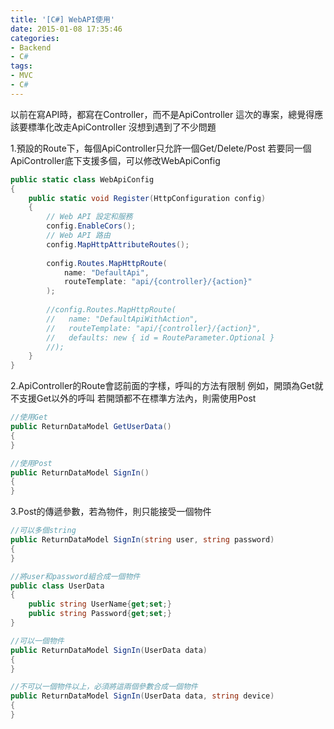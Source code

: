 ```yaml
---
title: '[C#] WebAPI使用'
date: 2015-01-08 17:35:46
categories:
- Backend
- C#
tags:
- MVC
- C#
---
```


以前在寫API時，都寫在Controller，而不是ApiController
這次的專案，總覺得應該要標準化改走ApiController
沒想到遇到了不少問題

<!--more-->

1.預設的Route下，每個ApiController只允許一個Get/Delete/Post
若要同一個ApiController底下支援多個，可以修改WebApiConfig

``` csharp
public static class WebApiConfig
{
    public static void Register(HttpConfiguration config)
    {
        // Web API 設定和服務
        config.EnableCors();
        // Web API 路由
        config.MapHttpAttributeRoutes();
 
        config.Routes.MapHttpRoute(
            name: "DefaultApi",
            routeTemplate: "api/{controller}/{action}"
        );
 
        //config.Routes.MapHttpRoute(
        //   name: "DefaultApiWithAction",
        //   routeTemplate: "api/{controller}/{action}",
        //   defaults: new { id = RouteParameter.Optional }
        //);
    }
}
```

2.ApiController的Route會認前面的字樣，呼叫的方法有限制
例如，開頭為Get就不支援Get以外的呼叫
若開頭都不在標準方法內，則需使用Post

``` csharp
//使用Get
public ReturnDataModel GetUserData()
{
}

//使用Post
public ReturnDataModel SignIn()
{
}
```

3.Post的傳遞參數，若為物件，則只能接受一個物件

``` csharp
//可以多個string
public ReturnDataModel SignIn(string user, string password)
{
}

//將user和password組合成一個物件
public class UserData
{
    public string UserName{get;set;}
    public string Password{get;set;}
}

//可以一個物件
public ReturnDataModel SignIn(UserData data)
{
}

//不可以一個物件以上，必須將這兩個參數合成一個物件
public ReturnDataModel SignIn(UserData data, string device)
{
}
```